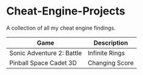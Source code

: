 # Cheat-Engine-Projects
A collection of all my cheat engine findings.


| Game | Description |
|------|-------------|
| Sonic Adventure 2: Battle | Infinite Rings |
| Pinball Space Cadet 3D | Changing Score |
